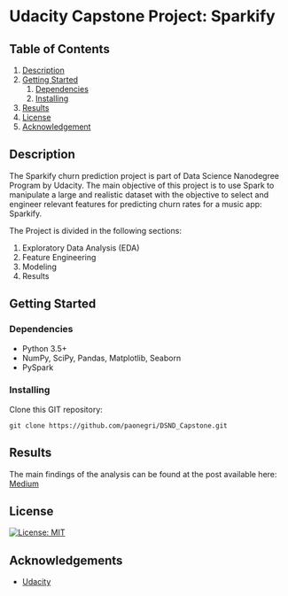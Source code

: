 # Udacity Capstone Project: Sparkify

## Table of Contents
1. [Description](#description)
2. [Getting Started](#getting_started)
	1. [Dependencies](#dependencies)
	2. [Installing](#installing)
3. [Results](#results)
4. [License](#license)
5. [Acknowledgement](#acknowledgement)

<a name="descripton"></a>
## Description

The Sparkify churn prediction project is part of Data Science Nanodegree Program by Udacity. The main objective of this project is to use Spark to manipulate a large and realistic dataset with the objective to select and engineer relevant features for predicting churn rates for a music app: Sparkify.

The Project is divided in the following sections:

1. Exploratory Data Analysis (EDA)
2. Feature Engineering
3. Modeling
4. Results

<a name="getting_started"></a>
## Getting Started

<a name="dependencies"></a>
### Dependencies
* Python 3.5+
* NumPy, SciPy, Pandas, Matplotlib, Seaborn
* PySpark

<a name="installing"></a>
### Installing
Clone this GIT repository:
```
git clone https://github.com/paonegri/DSND_Capstone.git
```

<a name="results"></a>
## Results
The main findings of the analysis can be found at the post available here: [Medium](https://medium.com/@shosan_71491/how-to-beat-churn-with-pyspark-c96212742a7)

<a name="license"></a>
## License
[![License: MIT](https://img.shields.io/badge/License-MIT-yellow.svg)](https://opensource.org/licenses/MIT)

<a name="acknowledgement"></a>
## Acknowledgements

* [Udacity](https://www.udacity.com/)
